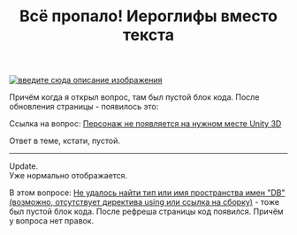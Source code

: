 ﻿---
title: "Всё пропало! Иероглифы вместо текста"
se.owner.user_id: 184217
se.owner.display_name: "Alexander Petrov"
se.owner.link: "https://ru.meta.stackoverflow.com/users/184217/alexander-petrov"
se.link: "https://ru.meta.stackoverflow.com/questions/11564/%d0%92%d1%81%d1%91-%d0%bf%d1%80%d0%be%d0%bf%d0%b0%d0%bb%d0%be-%d0%98%d0%b5%d1%80%d0%be%d0%b3%d0%bb%d0%b8%d1%84%d1%8b-%d0%b2%d0%bc%d0%b5%d1%81%d1%82%d0%be-%d1%82%d0%b5%d0%ba%d1%81%d1%82%d0%b0"
se.question_id: 11564
se.post_type: question
---
<p><a href="https://i.stack.imgur.com/GKSKR.png" rel="nofollow noreferrer"><img src="https://i.stack.imgur.com/GKSKR.png" alt="введите сюда описание изображения" /></a></p>
<p>Причём когда я открыл вопрос, там был пустой блок кода. После обновления страницы - появилось это:</p>
<p>Ссылка на вопрос: <a href="https://ru.stackoverflow.com/q/1291984/184217">Персонаж не появляется на нужном месте Unity 3D</a></p>
<p>Ответ в теме, кстати, пустой.</p>
<hr />
<p>Update.<br />
Уже нормально отображается.</p>
<p>В этом вопросе: <a href="https://ru.stackoverflow.com/q/1291775/184217">Не удалось найти тип или имя пространства имен &quot;DB&quot; (возможно, отсутствует директива using или ссылка на сборку)</a> - тоже был пустой блок кода. После рефреша страницы код появился. Причём у вопроса нет правок.</p>
